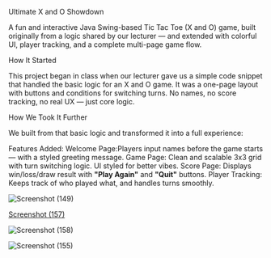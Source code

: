  Ultimate X and O Showdown

A fun and interactive Java Swing-based Tic Tac Toe (X and O) game, built originally from a logic shared by our lecturer — and extended with colorful UI, player tracking, and a complete multi-page game flow.



 How It Started

This project began in class when our lecturer gave us a simple code snippet that handled the basic logic for an X and O game. It was a one-page layout with buttons and conditions for switching turns. No names, no score tracking, no real UX — just core logic.


 How We Took It Further

We built from that basic logic and transformed it into a full experience:

 Features Added:
Welcome Page:Players input names before the game starts — with a styled greeting message.
Game Page: Clean and scalable 3x3 grid with turn switching logic. UI styled for better vibes.
Score Page: Displays win/loss/draw result with **"Play Again"** and **"Quit"** buttons.
Player Tracking: Keeps track of who played what, and handles turns smoothly.



![Screenshot (149)](https://github.com/user-attachments/assets/85d2c295-e649-4bc8-897c-856d4e9213fa)


 [Screenshot (157)](https://github.com/user-attachments/assets/27f3dad2-b319-4905-a8a4-6b231dadfcf2)


![Screenshot (158)](https://github.com/user-attachments/assets/96830a7f-6fd6-4a72-85cf-8a73800af229)


![Screenshot (155)](https://github.com/user-attachments/assets/e50d1f47-3888-4002-9fca-53352669dad7)


